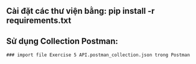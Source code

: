 ## Cài đặt các thư viện bằng: pip install -r requirements.txt
## Sử dụng Collection Postman: 
	### import file Exercise 5 API.postman_collection.json trong Postman